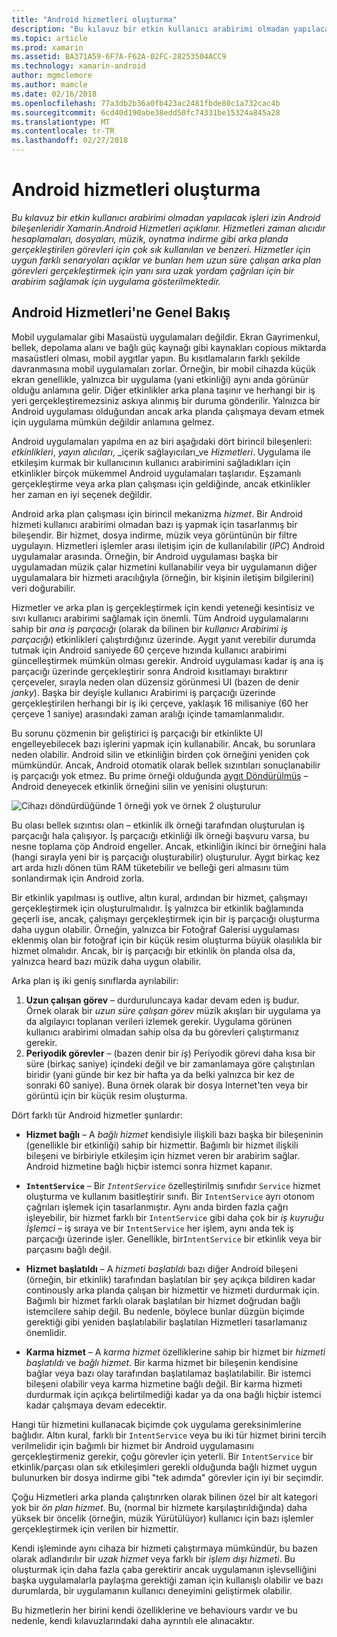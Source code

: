 ```yaml
---
title: "Android hizmetleri oluşturma"
description: "Bu kılavuz bir etkin kullanıcı arabirimi olmadan yapılacak işleri izin Android bileşenleridir Xamarin.Android Hizmetleri açıklanır. Hizmetleri zaman alıcıdır hesaplamaları, dosyaları, müzik, oynatma indirme gibi arka planda gerçekleştirilen görevleri için çok sık kullanılan ve benzeri. Hizmetler için uygun farklı senaryoları açıklar ve bunları hem uzun süre çalışan arka plan görevleri gerçekleştirmek için yanı sıra uzak yordam çağrıları için bir arabirim sağlamak için uygulama gösterilmektedir."
ms.topic: article
ms.prod: xamarin
ms.assetid: BA371A59-6F7A-F62A-02FC-28253504ACC9
ms.technology: xamarin-android
author: mgmclemore
ms.author: mamcle
ms.date: 02/16/2018
ms.openlocfilehash: 77a3db2b36a0fb423ac2481fbde80c1a732cac4b
ms.sourcegitcommit: 6cd40d190abe38edd50fc74331be15324a845a28
ms.translationtype: MT
ms.contentlocale: tr-TR
ms.lasthandoff: 02/27/2018
---
```

# <a name="creating-android-services"></a>Android hizmetleri oluşturma

_Bu kılavuz bir etkin kullanıcı arabirimi olmadan yapılacak işleri izin Android bileşenleridir Xamarin.Android Hizmetleri açıklanır. Hizmetleri zaman alıcıdır hesaplamaları, dosyaları, müzik, oynatma indirme gibi arka planda gerçekleştirilen görevleri için çok sık kullanılan ve benzeri. Hizmetler için uygun farklı senaryoları açıklar ve bunları hem uzun süre çalışan arka plan görevleri gerçekleştirmek için yanı sıra uzak yordam çağrıları için bir arabirim sağlamak için uygulama gösterilmektedir._

## <a name="android-services-overview"></a>Android Hizmetleri'ne Genel Bakış

Mobil uygulamalar gibi Masaüstü uygulamaları değildir. Ekran Gayrimenkul, bellek, depolama alanı ve bağlı güç kaynağı gibi kaynakları copious miktarda masaüstleri olması, mobil aygıtlar yapın. Bu kısıtlamaların farklı şekilde davranmasına mobil uygulamaları zorlar. Örneğin, bir mobil cihazda küçük ekran genellikle, yalnızca bir uygulama (yani etkinliği) aynı anda görünür olduğu anlamına gelir. Diğer etkinlikler arka plana taşınır ve herhangi bir iş yeri gerçekleştiremezsiniz askıya alınmış bir duruma gönderilir. Yalnızca bir Android uygulaması olduğundan ancak arka planda çalışmaya devam etmek için uygulama mümkün değildir anlamına gelmez. 

Android uygulamaları yapılma en az biri aşağıdaki dört birincil bileşenleri: _etkinlikleri_, _yayın alıcıları_, _içerik sağlayıcıları_ve _Hizmetleri_. Uygulama ile etkileşim kurmak bir kullanıcının kullanıcı arabirimini sağladıkları için etkinlikler birçok mükemmel Android uygulamaları taşlarıdır. Eşzamanlı gerçekleştirme veya arka plan çalışması için geldiğinde, ancak etkinlikler her zaman en iyi seçenek değildir.
 
Android arka plan çalışması için birincil mekanizma _hizmet_. Bir Android hizmeti kullanıcı arabirimi olmadan bazı iş yapmak için tasarlanmış bir bileşendir. Bir hizmet, dosya indirme, müzik veya görüntünün bir filtre uygulayın. Hizmetleri işlemler arası iletişim için de kullanılabilir (_IPC_) Android uygulamalar arasında. Örneğin, bir Android uygulaması başka bir uygulamadan müzik çalar hizmetini kullanabilir veya bir uygulamanın diğer uygulamalara bir hizmeti aracılığıyla (örneğin, bir kişinin iletişim bilgilerini) veri doğurabilir. 

Hizmetler ve arka plan iş gerçekleştirmek için kendi yeteneği kesintisiz ve sıvı kullanıcı arabirimi sağlamak için önemli. Tüm Android uygulamalarını sahip bir _ana iş parçacığı_ (olarak da bilinen bir _kullanıcı Arabirimi iş parçacığı_) etkinlikleri çalıştırdığınız üzerinde. Aygıt yanıt verebilir durumda tutmak için Android saniyede 60 çerçeve hızında kullanıcı arabirimi güncelleştirmek mümkün olması gerekir. Android uygulaması kadar iş ana iş parçacığı üzerinde gerçekleştirir sonra Android kısıtlamayı bıraktırır çerçeveler, sırayla neden olan düzensiz görünmesi UI (bazen de denir _janky_). Başka bir deyişle kullanıcı Arabirimi iş parçacığı üzerinde gerçekleştirilen herhangi bir iş iki çerçeve, yaklaşık 16 milisaniye (60 her çerçeve 1 saniye) arasındaki zaman aralığı içinde tamamlanmalıdır. 

Bu sorunu çözmenin bir geliştirici iş parçacığı bir etkinlikte UI engelleyebilecek bazı işlerini yapmak için kullanabilir. Ancak, bu sorunlara neden olabilir. Android silin ve etkinliğin birden çok örneğini yeniden çok mümkündür. Ancak, Android otomatik olarak bellek sızıntıları sonuçlanabilir iş parçacığı yok etmez. Bu prime örneği olduğunda [aygıt Döndürülmüş](~/android/app-fundamentals/handling-rotation.md) &ndash; Android deneyecek etkinlik örneğini silin ve yenisini oluşturun:

![Cihazı döndürdüğünde 1 örneği yok ve örnek 2 oluşturulur](images/image-01.png)

Bu olası bellek sızıntısı olan &ndash; etkinlik ilk örneği tarafından oluşturulan iş parçacığı hala çalışıyor. İş parçacığı etkinliği ilk örneği başvuru varsa, bu nesne toplama çöp Android engeller. Ancak, etkinliğin ikinci bir örneğini hala (hangi sırayla yeni bir iş parçacığı oluşturabilir) oluşturulur. Aygıt birkaç kez art arda hızlı dönen tüm RAM tüketebilir ve belleği geri almasını tüm sonlandırmak için Android zorla.

Bir etkinlik yapılması iş outlive, altın kural, ardından bir hizmet, çalışmayı gerçekleştirmek için oluşturulmalıdır. İş yalnızca bir etkinlik bağlamında geçerli ise, ancak, çalışmayı gerçekleştirmek için bir iş parçacığı oluşturma daha uygun olabilir. Örneğin, yalnızca bir Fotoğraf Galerisi uygulaması eklenmiş olan bir fotoğraf için bir küçük resim oluşturma büyük olasılıkla bir hizmet olmalıdır. Ancak, bir iş parçacığı bir etkinlik ön planda olsa da, yalnızca heard bazı müzik daha uygun olabilir.

Arka plan iş iki geniş sınıflarda ayrılabilir:

1. **Uzun çalışan görev** &ndash; durduruluncaya kadar devam eden iş budur. Örnek olarak bir _uzun süre çalışan görev_ müzik akışları bir uygulama ya da algılayıcı toplanan verileri izlemek gerekir. Uygulama görünen kullanıcı arabirimi olmadan sahip olsa da bu görevleri çalıştırmanız gerekir.
2. **Periyodik görevler** &ndash; (bazen denir bir _iş_) Periyodik görevi daha kısa bir süre (birkaç saniye) içindeki değil ve bir zamanlamaya göre çalıştırılan biridir (yani günde bir kez bir hafta ya da belki yalnızca bir kez de sonraki 60 saniye). Buna örnek olarak bir dosya Internet'ten veya bir görüntü için bir küçük resim oluşturma.

Dört farklı tür Android hizmetler şunlardır:

* **Hizmet bağlı** &ndash; A _bağlı hizmet_ kendisiyle ilişkili bazı başka bir bileşeninin (genellikle bir etkinliği) sahip bir hizmettir. Bağımlı bir hizmet ilişkili bileşeni ve birbiriyle etkileşim için hizmet veren bir arabirim sağlar. Android hizmetine bağlı hiçbir istemci sonra hizmet kapanır.

* **`IntentService`** &ndash; Bir  _`IntentService`_  özelleştirilmiş sınıfıdır `Service` hizmet oluşturma ve kullanım basitleştirir sınıfı. Bir `IntentService` ayrı otonom çağrıları işlemek için tasarlanmıştır. Aynı anda birden fazla çağrı işleyebilir, bir hizmet farklı bir `IntentService` gibi daha çok bir _iş kuyruğu İşlemci_ &ndash; iş sıraya ve bir `IntentService` her işlem, aynı anda tek iş parçacığı üzerinde işler. Genellikle, bir`IntentService` bir etkinlik veya bir parçasını bağlı değil. 

* **Hizmet başlatıldı** &ndash; A _hizmeti başlatıldı_ bazı diğer Android bileşeni (örneğin, bir etkinlik) tarafından başlatılan bir şey açıkça bildiren kadar continously arka planda çalışan bir hizmettir ve hizmeti durdurmak için. Bağımlı bir hizmet farklı olarak başlatılan bir hizmet doğrudan bağlı istemcilere sahip değil. Bu nedenle, böylece bunlar düzgün biçimde gerektiği gibi yeniden başlatılabilir başlatılan Hizmetleri tasarlamanız önemlidir.

* **Karma hizmet** &ndash; A _karma hizmet_ özelliklerine sahip bir hizmet bir _hizmeti başlatıldı_ ve _bağlı hizmet_. Bir karma hizmet bir bileşenin kendisine bağlar veya bazı olay tarafından başlatılamaz başlatılabilir. Bir istemci bileşeni olabilir veya karma hizmetine bağlı değil. Bir karma hizmeti durdurmak için açıkça belirtilmediği kadar ya da ona bağlı hiçbir istemci kadar çalışmaya devam edecektir.

Hangi tür hizmetini kullanacak biçimde çok uygulama gereksinimlerine bağlıdır. Altın kural, farklı bir `IntentService` veya bu iki tür hizmet birini tercih verilmelidir için bağımlı bir hizmet bir Android uygulamasını gerçekleştirmeniz gerekir, çoğu görevler için yeterli. Bir `IntentService` bir etkinlik/parçası olan sık etkileşimleri gerekli olduğunda bağlı hizmet uygun bulunurken bir dosya indirme gibi "tek adımda" görevler için iyi bir seçimdir. 

Çoğu Hizmetleri arka planda çalıştırırken olarak bilinen özel bir alt kategori yok bir _ön plan hizmet_. Bu, (normal bir hizmete karşılaştırıldığında) daha yüksek bir öncelik (örneğin, müzik Yürütülüyor) kullanıcı için bazı işlemler gerçekleştirmek için verilen bir hizmettir. 

Kendi işleminde aynı cihaza bir hizmeti çalıştırmaya mümkündür, bu bazen olarak adlandırılır bir _uzak hizmet_ veya farklı bir _işlem dışı hizmeti_. Bu oluşturmak için daha fazla çaba gerektirir ancak uygulamanın işlevselliğini başka uygulamalarla paylaşma gerektiği zaman için kullanışlı olabilir ve bazı durumlarda, bir uygulamanın kullanıcı deneyimini geliştirmek olabilir. 

Bu hizmetlerin her birini kendi özelliklerine ve behaviours vardır ve bu nedenle, kendi kılavuzlarındaki daha ayrıntılı ele alınacaktır.
